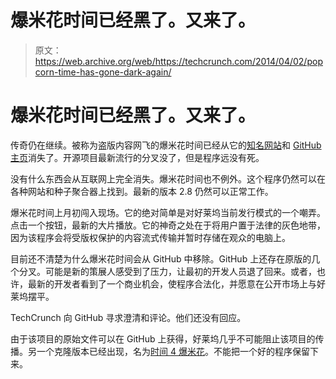 # 爆米花时间已经黑了。又来了。

> 原文：<https://web.archive.org/web/https://techcrunch.com/2014/04/02/popcorn-time-has-gone-dark-again/>

# 爆米花时间已经黑了。又来了。

传奇仍在继续。被称为盗版内容网飞的爆米花时间已经从它的[知名网站](https://web.archive.org/web/20221208034310/http://popcorn.cdnjd.com/)和 [GitHub 主页](https://web.archive.org/web/20221208034310/https://github.com/popcorn-team/popcorn-app)消失了。开源项目最新流行的分叉没了，但是程序远没有死。

没有什么东西会从互联网上完全消失。爆米花时间也不例外。这个程序仍然可以在各种网站和种子聚合器上找到。最新的版本 2.8 仍然可以正常工作。

爆米花时间上月初闯入现场。它的绝对简单是对好莱坞当前发行模式的一个嘲弄。点击一个按钮，最新的大片播放。它的神奇之处在于将用户置于法律的灰色地带，因为该程序会将受版权保护的内容流式传输并暂时存储在观众的电脑上。

目前还不清楚为什么爆米花时间会从 GitHub 中移除。GitHub 上还存在原版的几个分叉。可能是新的策展人感受到了压力，让最初的开发人员退了回来。或者，也许，最新的开发者看到了一个商业机会，使程序合法化，并愿意在公开市场上与好莱坞摆平。

TechCrunch 向 GitHub 寻求澄清和评论。他们还没有回应。

由于该项目的原始文件可以在 GitHub 上获得，好莱坞几乎不可能阻止该项目的传播。另一个克隆版本已经出现，名为[时间 4 爆米花](https://web.archive.org/web/20221208034310/http://www.time4popcorn.eu/)。不能把一个好的程序保留下来。